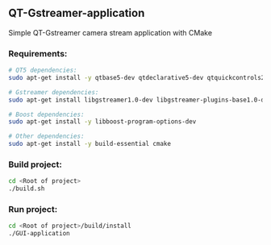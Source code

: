 ## QT-Gstreamer-application
Simple QT-Gstreamer camera stream application with CMake

### Requirements:
``` bash
# QT5 dependencies:
sudo apt-get install -y qtbase5-dev qtdeclarative5-dev qtquickcontrols2-5-dev qml-module-qtquick2 qml-module-qtquick-controls

# Gstreamer dependencies:
sudo apt-get install libgstreamer1.0-dev libgstreamer-plugins-base1.0-dev

# Boost dependencies:
sudo apt-get install -y libboost-program-options-dev

# Other dependencies:
sudo apt-get install -y build-essential cmake
```

### Build project:
``` bash
cd <Root of project>
./build.sh
```

### Run project:
``` bash
cd <Root of project>/build/install
./GUI-application
```
